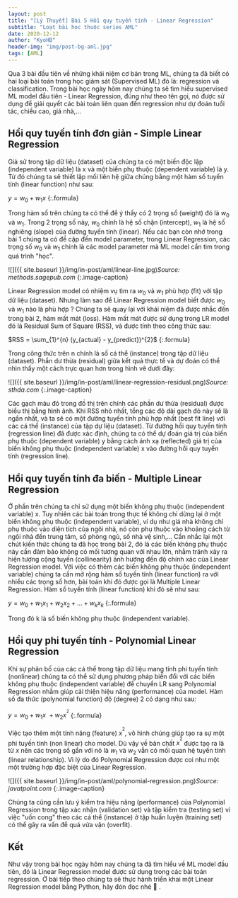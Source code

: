 ```yaml
---
layout: post
title: "[Lý Thuyết] Bài 5 Hồi quy tuyến tính - Linear Regression"
subtitle: "Loạt bài học thuộc series AML"
date: 2020-12-12
author: "KyoHB"
header-img: "img/post-bg-aml.jpg"
tags: [AML]
---
```


Qua 3 bài đầu tiên về những khái niệm cơ bản trong ML, chúng ta đã biết có hai loại bài toán trong học giám sát (Supervised ML) đó là: regression và classification. Trong bài học ngày hôm 
nay chúng ta sẽ tìm hiểu supervised ML model đầu tiên - Linear Regression, đúng như theo tên gọi, nó được sử dụng để giải quyết các bài toán liên quan đến regression như dự đoán tuổi tác, chiều cao, giá nhà,...

## Hồi quy tuyến tính đơn giản - Simple Linear Regression

Giả sử trong tập dữ liệu (dataset) của chúng ta có một biến độc lập (independent variable) là x và một biến phụ thuộc (dependent variable) là y. Từ đó chúng ta sẽ thiết lập mối liên hệ giữa chúng bằng một hàm số tuyến tính (linear function) như sau:

$y = w_{0} + w_{1}x$
{:.formula}

Trong hàm số trên chúng ta có thể để ý thấy có 2 trọng số (weight) đó là $w_{0}$ và $w_{1}$. Trong 2 trọng số này, $w_{0}$ chính là hệ số chặn (intercept), $w_{1}$ là hệ số nghiêng (slope) của đường tuyến tính (linear). 
Nếu các bạn còn nhớ trong bài 1 chúng ta có đề cập đến model parameter, trong Linear Regression, các trọng số $w_{0}$ và $w_{1}$ chính là các model parameter mà ML model cần tìm trong quá trình "học".

![]({{ site.baseurl }}/img/in-post/aml/linear-line.jpg)*Source: methods.sagepub.com*
{:.image-caption}

Linear Regression model có nhiệm vụ tìm ra $w_{0}$ và $w_{1}$ phù hợp (fit) với tập dữ liệu (dataset). Nhưng làm sao để Linear Regression model biết được $w_{0}$ và $w_{1}$ nào là phù hợp ? Chúng ta sẽ quay lại với khái niệm đã được nhắc đến trong bài 2, hàm mất mát (loss). Hàm mất mát được sử dụng trong LR model đó là Residual Sum of Square (RSS), và được tính theo công thức sau:

$RSS = \sum_{1}^{n} (y_{actual} - y_{predict})^{2}$
{:.formula}

Trong công thức trên n chính là số cá thể (instance) trong tập dữ liệu (dataset). Phần dư thừa (residual) giữa kết quả thực tế và dự đoán có thể nhìn thấy một cách trực quan hơn trong hình vẽ dưới đây:

![]({{ site.baseurl }}/img/in-post/aml/linear-regression-residual.png)*Source: sthda.com*
{:.image-caption}


Các gạch màu đỏ trong đồ thị trên chính các phần dư thừa (residual) được biểu thị bằng hình ảnh. Khi RSS nhỏ nhất, tổng các độ dài gạch đỏ này sẽ là ngắn nhất, và ta sẽ có một đường tuyến tính phù hợp nhất (best fit line) với các cá thể (instance) của tập dự liệu (dataset). Từ đường hồi quy tuyến tính (regression line) đã được xác định, chúng ta có thể dự đoán giá trị của biến phụ thuộc (dependent variable) y bằng cách ánh xạ (reflected) giá trị của biến không phụ thuộc (independent variable) x vào đường hồi quy tuyến tính (regression line).

## Hồi quy tuyến tính đa biến - Multiple Linear Regression

Ở phần trên chúng ta chỉ sử dụng một biến không phụ thuộc (independent variable) x. Tuy nhiên các bài toán trong thực tế không chỉ dừng lại ở một biến không phụ thuộc (independent variable), ví dụ như giá nhà không chỉ phụ thuộc vào diện tích của ngôi nhà, nó còn phụ thuộc vào khoảng cách từ ngôi nhà đến trung tâm, số phòng ngủ, số nhà vệ sinh,... 
Cần nhắc lại một chút kiến thức chúng ta đã học trong bài 2, đó là các biến không phụ thuộc này cần đảm bảo không có mối tương quan với nhau lớn, nhằm tránh xảy ra hiện tượng cộng tuyến (collinearity) ảnh hướng đến độ chính xác của Linear Regression model. Với việc có thêm các biến không phụ thuộc (independent variable) chúng ta cần mở rộng hàm số tuyến tính (linear function) ra với nhiều các trọng số hơn, bài toán khi đó được gọi là Multiple Linear Regression. Hàm số tuyến tính (linear function) khi đó sẽ như sau:


$y = w_{0} + w_{1}x_{1} + w_{2}x_{2} +...+ w_{k}x_{k}$
{:.formula}

Trong đó k là số biến không phụ thuộc (independent variable).

## Hồi quy phi tuyến tính - Polynomial Linear Regression

Khi sự phân bố của các cá thể trong tập dữ liệu mang tính phi tuyến tính (nonlinear) chúng ta có thể sử dụng phương pháp biến đổi với các biến không phụ thuộc (independent variable) để chuyển LR sang Polynomial Regression nhằm giúp cải thiện hiệu năng (performance) của model. Hàm số đa thức (polynomial function) độ (degree) 2 có dạng như sau:

$y = w_{0} + w_{1}x\ + w_{2}x^{^{2}}$
{:.formula}

Việc tạo thêm một tính năng (feature) $x^{^{2}}$, vô hình chúng giúp tạo ra sự một phi tuyến tính (non linear) cho model. Dù vậy về bản chất $x^{^{2}}$ được tạo ra là từ $x$ nên các trọng số gắn với nó là $w_{1}$ và $w_{2}$ vẫn có mối quan hệ tuyến tính (linear relationship). Vì lý do đó Polynomial Regression được coi như một một trường hợp đặc biệt của Linear Regression.

![]({{ site.baseurl }}/img/in-post/aml/polynomial-regression.png)*Source: javatpoint.com*
{:.image-caption}

Chúng ta cũng cần lưu ý kiểm tra hiệu năng (performance) của Polynomial Regression trong tập xác nhận (validation set) và tập kiểm tra (testing set) vì việc "uốn cong" theo các cá thể (instance) ở tập huấn luyện (training set) có thể gây ra vấn đề quá vừa vặn (overfit).

## Kết

Như vậy trong bài học ngày hôm nay chúng ta đã tìm hiểu về ML model đầu tiên, đó là Linear Regression model được sử dụng trong các bài toán regression. Ở bài tiếp theo chúng ta sẽ thực hành triển khai một Linear Regression model bằng Python, hãy đón đọc nhé 💪 .